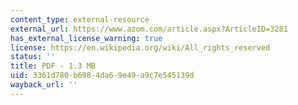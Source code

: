 ```yaml
---
content_type: external-resource
external_url: https://www.azom.com/article.aspx?ArticleID=3281
has_external_license_warning: true
license: https://en.wikipedia.org/wiki/All_rights_reserved
status: ''
title: PDF - 1.3 MB
uid: 3361d780-b698-4da6-9e49-a9c7e545139d
wayback_url: ''
---
```

